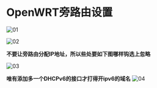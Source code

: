 # OpenWRT旁路由设置

![01](https://github.com/ldpc520/ldpc520.github.io/assets/62380221/929b7cf7-4f91-4d76-ac74-e91c017ffbaa)

![02](https://github.com/ldpc520/ldpc520.github.io/assets/62380221/edb4c6bd-b34a-402b-8646-e51a20a820ad)

**不要让旁路由分配IP地址，所以些处要如下图哪样钩选上忽略**

![03](https://github.com/ldpc520/ldpc520.github.io/assets/62380221/ba41558b-ce35-47b4-af65-294431372d70)

**唯有添加多一个DHCPv6的接口才打得开ipv6的域名**
![04](https://github.com/ldpc520/ldpc520.github.io/assets/62380221/87dd1e5f-609e-47ac-a454-623866e7a1e3)
